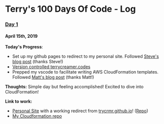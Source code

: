 # Terry's 100 Days Of Code - Log

### [Day 1](#day-1)
#### April 15th, 2019
**Today's Progress**: 
- Set up my github pages to redirect to my personal site. Followed [Steve's blog post](https://dev.to/steveblue/setup-a-redirect-on-github-pages-1ok7) (thanks Steve!)
- [Version controlled terrycreamer.codes](https://github.com/trycrmr/terrycreamer.codes)
- Prepped my vscode to facilitate writing AWS CloudFormation templates. Followed [Matt's blog post](https://hodgkins.io/up-your-cloudformation-game-with-vscode) (thanks Matt!)

**Thoughts:** Simple day but feeling accomplished! Excited to dive into CloudFormation! 

**Link to work:** 
- [Personal Site](http://terrycreamer.com) with a working redirect from [trycrmr.github.io](https://trycrmr.github.io)!  ([Repo](https://github.com/trycrmr/terrycreamer.codes))
- [My Cloudformation repo](https://github.com/trycrmr/cloudformation)